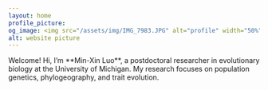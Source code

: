 ```yaml
---
layout: home
profile_picture:
og_image: <img src="/assets/img/IMG_7983.JPG" alt="profile" width="50%" >
alt: website picture
---
```


<p>
  Welcome! 
  Hi, I’m **Min-Xin Luo**, a postdoctoral researcher in evolutionary biology at the University of Michigan.  
My research focuses on population genetics, phylogeography, and trait evolution.
</p>

<p>
  
</p>
